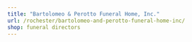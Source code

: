 ```yaml
---
title: "Bartolomeo & Perotto Funeral Home, Inc."
url: /rochester/bartolomeo-and-perotto-funeral-home-inc/
shop: funeral directors
---
```

